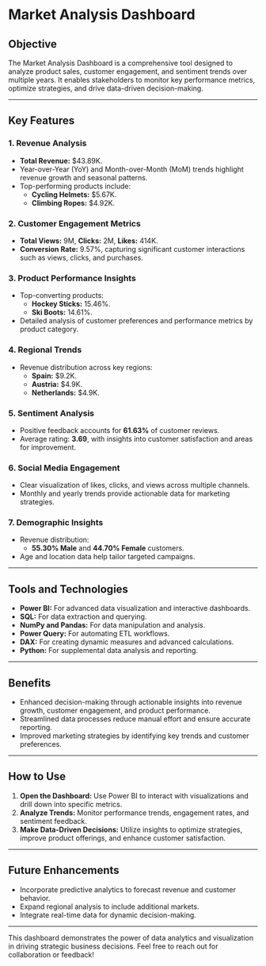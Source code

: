 # Market Analysis Dashboard

## Objective
The Market Analysis Dashboard is a comprehensive tool designed to analyze product sales, customer engagement, and sentiment trends over multiple years. It enables stakeholders to monitor key performance metrics, optimize strategies, and drive data-driven decision-making.

---

## Key Features

### 1. Revenue Analysis
- **Total Revenue:** $43.89K.
- Year-over-Year (YoY) and Month-over-Month (MoM) trends highlight revenue growth and seasonal patterns.
- Top-performing products include:
  - **Cycling Helmets:** $5.67K.
  - **Climbing Ropes:** $4.92K.

### 2. Customer Engagement Metrics
- **Total Views:** 9M, **Clicks:** 2M, **Likes:** 414K.
- **Conversion Rate:** 9.57%, capturing significant customer interactions such as views, clicks, and purchases.

### 3. Product Performance Insights
- Top-converting products:
  - **Hockey Sticks:** 15.46%.
  - **Ski Boots:** 14.61%.
- Detailed analysis of customer preferences and performance metrics by product category.

### 4. Regional Trends
- Revenue distribution across key regions:
  - **Spain:** $9.2K.
  - **Austria:** $4.9K.
  - **Netherlands:** $4.9K.

### 5. Sentiment Analysis
- Positive feedback accounts for **61.63%** of customer reviews.
- Average rating: **3.69**, with insights into customer satisfaction and areas for improvement.

### 6. Social Media Engagement
- Clear visualization of likes, clicks, and views across multiple channels.
- Monthly and yearly trends provide actionable data for marketing strategies.

### 7. Demographic Insights
- Revenue distribution:
  - **55.30% Male** and **44.70% Female** customers.
- Age and location data help tailor targeted campaigns.

---

## Tools and Technologies
- **Power BI:** For advanced data visualization and interactive dashboards.
- **SQL:** For data extraction and querying.
- **NumPy and Pandas:** For data manipulation and analysis.
- **Power Query:** For automating ETL workflows.
- **DAX:** For creating dynamic measures and advanced calculations.
- **Python:** For supplemental data analysis and reporting.

---

## Benefits
- Enhanced decision-making through actionable insights into revenue growth, customer engagement, and product performance.
- Streamlined data processes reduce manual effort and ensure accurate reporting.
- Improved marketing strategies by identifying key trends and customer preferences.

---

## How to Use
1. **Open the Dashboard:** Use Power BI to interact with visualizations and drill down into specific metrics.
2. **Analyze Trends:** Monitor performance trends, engagement rates, and sentiment feedback.
3. **Make Data-Driven Decisions:** Utilize insights to optimize strategies, improve product offerings, and enhance customer satisfaction.

---

## Future Enhancements
- Incorporate predictive analytics to forecast revenue and customer behavior.
- Expand regional analysis to include additional markets.
- Integrate real-time data for dynamic decision-making.

---

This dashboard demonstrates the power of data analytics and visualization in driving strategic business decisions. Feel free to reach out for collaboration or feedback!
